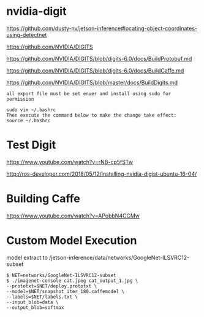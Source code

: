 # nvidia-digit

https://github.com/dusty-nv/jetson-inference#locating-object-coordinates-using-detectnet

https://github.com/NVIDIA/DIGITS

https://github.com/NVIDIA/DIGITS/blob/digits-6.0/docs/BuildProtobuf.md

https://github.com/NVIDIA/DIGITS/blob/digits-6.0/docs/BuildCaffe.md

https://github.com/NVIDIA/DIGITS/blob/master/docs/BuildDigits.md
```
all export file must be set enver and install using sudo for permission

sudo vim ~/.bashrc
Then execute the command below to make the change take effect:
source ~/.bashrc
```
# Test Digit
https://www.youtube.com/watch?v=rNB-cp5fSTw

http://ros-developer.com/2018/05/12/installing-nvidia-digist-ubuntu-16-04/

# Building Caffe
https://www.youtube.com/watch?v=APobbN4CCMw


# Custom Model Execution
model extract to /jetson-inference/data/networks/GoogleNet-ILSVRC12-subset
```
$ NET=networks/GoogleNet-ILSVRC12-subset
$ ./imagenet-console cat.jpeg cat_output_1.jpg \
--prototxt=$NET/deploy.prototxt \
--model=$NET/snapshot_iter_180.caffemodel \
--labels=$NET/labels.txt \
--input_blob=data \
--output_blob=softmax
```
